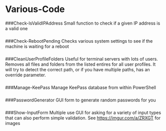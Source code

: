 # Various-Code

###Check-IsValidIPAddress
Small function to check if a given IP address is a valid one
### 
 
###Check-RebootPending
Checks various system settings to see if the machine is waiting for a reboot
### 
 
###CleanUserProfileFolders
Useful for terminal servers with lots of users.  Removes all files and folders from the listed entires for all user profiles.  It will try to detect the correct path, or if you have multiple paths, has an override parameter.
###

###Manage-KeePass
Manage KeePass database from within PowerShell
### 
 
###PasswordGenerator
GUI form to generate random passwords for you
### 

###Show-InputForm
Multiple use GUI for asking for a variety of input types that can also perform simple validation.  See https://imgur.com/a/ZRXGT for images
###
